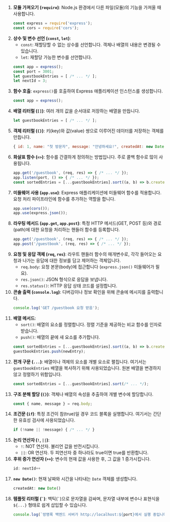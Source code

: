 1.  **모듈 가져오기 (`require`)**: Node.js 환경에서 다른 파일(모듈)의 기능을 가져올 때 사용합니다.
    ```javascript
    const express = require('express');
    const cors = require('cors');
    ```
2.  **상수 및 변수 선언 (`const`, `let`)**:
    *   `const`: 재할당할 수 없는 상수를 선언합니다. 객체나 배열의 내용은 변경될 수 있습니다.
    *   `let`: 재할당 가능한 변수를 선언합니다.
    ```javascript
    const app = express();
    const port = 3001;
    let guestbookEntries = [ /* ... */ ];
    let nextId = 3;
    ```
3.  **함수 호출**: `express()`를 호출하여 Express 애플리케이션 인스턴스를 생성합니다.
    ```javascript
    const app = express();
    ```
4.  **배열 리터럴 (`[]`)**: 여러 개의 값을 순서대로 저장하는 배열을 만듭니다.
    ```javascript
    let guestbookEntries = [ /* ... */ ];
    ```
5.  **객체 리터럴 (`{}`)**: 키(key)와 값(value) 쌍으로 이루어진 데이터를 저장하는 객체를 만듭니다.
    ```javascript
    { id: 1, name: "첫 방문자", message: "안녕하세요!", createdAt: new Date() }
    ```
6.  **화살표 함수 (`=>`)**: 함수를 간결하게 정의하는 방법입니다. 주로 콜백 함수로 많이 사용됩니다.
    ```javascript
    app.get('/guestbook', (req, res) => { /* ... */ });
    app.listen(port, () => { /* ... */ });
    const sortedEntries = [...guestbookEntries].sort((a, b) => b.createdAt - a.createdAt);
    ```
7.  **미들웨어 사용 (`app.use`)**: Express 애플리케이션에 미들웨어 함수를 적용합니다. 요청 처리 파이프라인에 함수를 추가하는 역할을 합니다.
    ```javascript
    app.use(cors());
    app.use(express.json());
    ```
8.  **라우팅 메서드 (`app.get`, `app.post`)**: 특정 HTTP 메서드(GET, POST 등)와 경로(path)에 대한 요청을 처리하는 핸들러 함수를 등록합니다.
    ```javascript
    app.get('/guestbook', (req, res) => { /* ... */ });
    app.post('/guestbook', (req, res) => { /* ... */ });
    ```
9.  **요청 및 응답 객체 (`req`, `res`)**: 라우트 핸들러 함수의 매개변수로, 각각 들어오는 요청과 나가는 응답에 대한 정보를 담고 제어하는 객체입니다.
    *   `req.body`: 요청 본문(body)에 접근합니다 (`express.json()` 미들웨어가 필요).
    *   `res.json()`: JSON 형식으로 응답을 보냅니다.
    *   `res.status()`: HTTP 응답 상태 코드를 설정합니다.
10. **콘솔 출력 (`console.log`)**: 디버깅이나 정보 확인을 위해 콘솔에 메시지를 출력합니다.
    ```javascript
    console.log('GET /guestbook 요청 받음');
    ```
11. **배열 메서드**:
    *   `sort()`: 배열의 요소를 정렬합니다. 정렬 기준을 제공하는 비교 함수를 인자로 받습니다.
    *   `push()`: 배열의 끝에 새 요소를 추가합니다.
    ```javascript
    const sortedEntries = [...guestbookEntries].sort((a, b) => b.createdAt - a.createdAt);
    guestbookEntries.push(newEntry);
    ```
12. **전개 구문 (`...`)**: 배열이나 객체의 요소를 개별 요소로 펼칩니다. 여기서는 `guestbookEntries` 배열을 복사하기 위해 사용되었습니다. 원본 배열을 변경하지 않고 정렬하기 위함입니다.
    ```javascript
    const sortedEntries = [...guestbookEntries].sort(/* ... */);
    ```
13. **구조 분해 할당 (`{}`)**: 객체나 배열의 속성을 추출하여 개별 변수에 할당합니다.
    ```javascript
    const { name, message } = req.body;
    ```
14. **조건문 (`if`)**: 특정 조건이 참(true)일 경우 코드 블록을 실행합니다. 여기서는 간단한 유효성 검사에 사용되었습니다.
    ```javascript
    if (!name || !message) { /* ... */ }
    ```
15. **논리 연산자 (`!`, `||`)**:
    *   `!`: NOT 연산자. 불리언 값을 반전시킵니다.
    *   `||`: OR 연산자. 두 피연산자 중 하나라도 true이면 true를 반환합니다.
16. **후위 증가 연산자 (`++`)**: 변수의 현재 값을 사용한 후, 그 값을 1 증가시킵니다.
    ```javascript
    id: nextId++
    ```
17. **`new Date()`**: 현재 날짜와 시간을 나타내는 `Date` 객체를 생성합니다.
    ```javascript
    createdAt: new Date()
    ```
18. **템플릿 리터럴 (``` ` ```)**: 백틱(`` ` ``)으로 문자열을 감싸며, 문자열 내부에 변수나 표현식을 `${...}` 형태로 쉽게 삽입할 수 있습니다.
    ```javascript
    console.log(`방명록 백엔드 서버가 http://localhost:${port}에서 실행 중입니다.`);
    ```